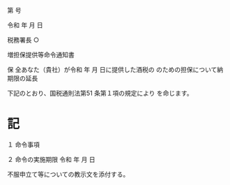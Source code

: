 第 号

令和 年 月 日

税務署長 ○

増担保提供等命令通知書

保 全あなた（貴社）が令和 年 月 日に提供した酒税の のための担保について納期限の延長

下記のとおり、国税通則法第51 条第１項の規定により を命じます。

# 記

１ 命令事項

２ 命令の実施期限 令和 年 月 日

不服申立て等についての教示文を添付する。